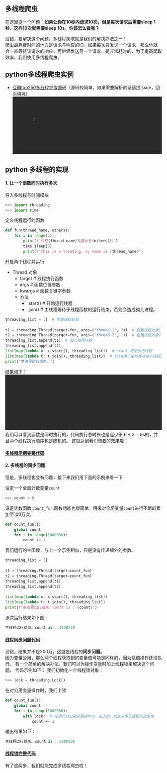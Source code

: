 ## 多线程爬虫

在这里提一个问题：**如果让你在10秒内请求10次，但是每次请求后需要sleep 1秒，这样10次就需要sleep 10s，你该怎么做呢？**

没错，要解决这个问题，多线程爬取就是我们的解决办法之一！  
爬虫最耗费时间的地方是请求与响应的IO，如果每次只发送一个请求，那么他就会一直等待该请求的响应，再继续发送另一个请求。是非常耗时的，为了提高爬取效率，我们使用多线程爬虫。

python多线程爬虫实例
---
   - [豆瓣top250多线程抓取源码](./douban_top250.py)（源码较简单，如果需要解析的话请提issue，回头填坑）
    ![豆瓣movieTop250](./mul_example/douban250.gif)
    
python 多线程的实现
---
#### 1. 让一个函数同时执行多次
导入多线程与时间模块
```python
>>> import threading
>>> import time
```
定义线程运行的函数
```python
def fun(thread_name, others):
    for i in range(3):
        print(f"线程{thread_name}准备休息{others}秒")
        time.sleep(2)
        print(f"this is a treading, my name is {thread_name}")
```
开启两个线程并运行
 - Thread 对象
   - target # 线程执行函数
   - args  # 函数位置参数
   - kwargs  # 函数关键字参数
   - 方法
        - .start()  # 开始运行线程
        - .join()  # 主线程等待子线程函数的运行结束，否则会造成孤儿进程。 
```python
threading_list = []  # 创建线程容器

t1 = threading.Thread(target=fun, args=("thread-1", 2))  # 创建线程对象1
t2 = threading.Thread(target=fun, args=("thread-2", 1))  # 创建线程对象2
threading_list.append(t1)  # 加入线程容器
threading_list.append(t2)
list(map(lambda x: x.start(), threading_list))  # start 用来执行线程
list(map(lambda t: t.join(), threading_list))  # join用于主线程等待子线程运行结束
print("主线程运行结束。")
```
结果如下：
![多线程示例](./mul_example/mul.gif)
我们可以看到函数是同时执行的，代码执行总时长也是远少于 6 + 3 = 9s的，并且两个线程执行顺序也是随机的。
这就达到我们想要的效果啦！  
#### [多线程示例完整代码](./mul_example/mul_treading_exmple.py)
#### 2. 多线程的同步问题
但是，多线程也会有问题，接下来我们用下面的示例来看一下

设定一个全局计数变量`count`  
```python
>>> count = 0
```

设定计数函数 `count_fun`,函数功能也很简单。用来对全局变量`count`进行不断的累加至100万次。
```python
def count_fun():
    global count
    for i in range(1000000):
        count += 1

```
我们运行的主函数，与上一个示例相似，只是没有传递额外的参数。
```python
threading_list = []

t1 = threading.Thread(target=count_fun)
t2 = threading.Thread(target=count_fun)
threading_list.append(t1)
threading_list.append(t2)

list(map(lambda x: x.start(), threading_list))
list(map(lambda t: t.join(), threading_list))
print(f"主线程运行结束。count is : {count}")
```

该次运行结果如下图:
```python
主线程运行结束。count is : 1550720
```
#### [线程同步问题代码](./mul_example/mul_questiion.py)
没错，结果并不是200万，这就是线程的**同步问题**。  
因为变量公用，那么两个线程获取到的变量值可能是同样的，因为赋值操作还没执行。
有一个简单的解决办法，我们可以为操作变量时加上线程锁来解决这个问题。
代码示例如下：
我们初始化一个线程锁对象：
```python
>>> lock = threading.Lock()
```
在对公用变量操作时，我们上锁
```python
def count_fun():
    global count
    for i in range(1000000):
        with lock:  # 在执行对公用变量操作时，加上锁，以此来保证线程的安全性
            count += 1
```
输出结果如下：
```python
主线程运行结束。count is : 2000000
```
#### [线程锁完整代码](./mul_example/mul_lock.py)
有了这两步，我们就能完成多线程爬虫啦！
